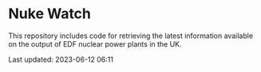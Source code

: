 # Nuke Watch

This repository includes code for retrieving the latest information available on the output of EDF nuclear power plants in the UK.

Last updated: 2023-06-12 06:11